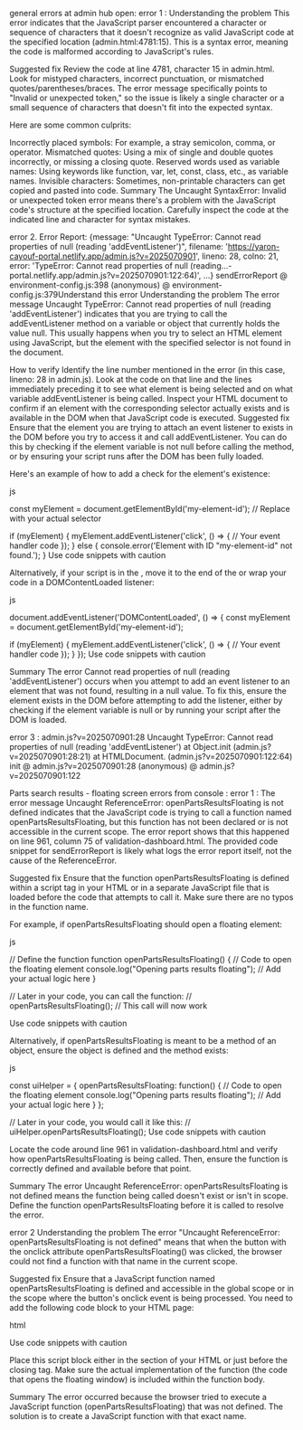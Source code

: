 general errors at admin hub open:
error 1 : Understanding the problem
This error indicates that the JavaScript parser encountered a character or sequence of characters that it doesn't recognize as valid JavaScript code at the specified location (admin.html:4781:15). This is a syntax error, meaning the code is malformed according to JavaScript's rules.

Suggested fix
Review the code at line 4781, character 15 in admin.html. Look for mistyped characters, incorrect punctuation, or mismatched quotes/parentheses/braces. The error message specifically points to "Invalid or unexpected token," so the issue is likely a single character or a small sequence of characters that doesn't fit into the expected syntax.

Here are some common culprits:

Incorrectly placed symbols: For example, a stray semicolon, comma, or operator.
Mismatched quotes: Using a mix of single and double quotes incorrectly, or missing a closing quote.
Reserved words used as variable names: Using keywords like function, var, let, const, class, etc., as variable names.
Invisible characters: Sometimes, non-printable characters can get copied and pasted into code.
Summary
The Uncaught SyntaxError: Invalid or unexpected token error means there's a problem with the JavaScript code's structure at the specified location. Carefully inspect the code at the indicated line and character for syntax mistakes.

error 2. 
 Error Report: {message: "Uncaught TypeError: Cannot read properties of null (reading 'addEventListener')", filename: 'https://yaron-cayouf-portal.netlify.app/admin.js?v=2025070901', lineno: 28, colno: 21, error: 'TypeError: Cannot read properties of null (reading…-portal.netlify.app/admin.js?v=2025070901:122:64)', …}
sendErrorReport @ environment-config.js:398
(anonymous) @ environment-config.js:379Understand this error
Understanding the problem
The error message Uncaught TypeError: Cannot read properties of null (reading 'addEventListener') indicates that you are trying to call the addEventListener method on a variable or object that currently holds the value null. This usually happens when you try to select an HTML element using JavaScript, but the element with the specified selector is not found in the document.

How to verify
Identify the line number mentioned in the error (in this case, lineno: 28 in admin.js).
Look at the code on that line and the lines immediately preceding it to see what element is being selected and on what variable addEventListener is being called.
Inspect your HTML document to confirm if an element with the corresponding selector actually exists and is available in the DOM when that JavaScript code is executed.
Suggested fix
Ensure that the element you are trying to attach an event listener to exists in the DOM before you try to access it and call addEventListener. You can do this by checking if the element variable is not null before calling the method, or by ensuring your script runs after the DOM has been fully loaded.

Here's an example of how to add a check for the element's existence:

js

const myElement = document.getElementById('my-element-id'); // Replace with your actual selector

if (myElement) {
  myElement.addEventListener('click', () => {
    // Your event handler code
  });
} else {
  console.error('Element with ID "my-element-id" not found.');
}
Use code snippets with caution

Alternatively, if your script is in the <head>, move it to the end of the <body> or wrap your code in a DOMContentLoaded listener:

js

document.addEventListener('DOMContentLoaded', () => {
  const myElement = document.getElementById('my-element-id');

  if (myElement) {
    myElement.addEventListener('click', () => {
      // Your event handler code
    });
  }
});
Use code snippets with caution

Summary
The error Cannot read properties of null (reading 'addEventListener') occurs when you attempt to add an event listener to an element that was not found, resulting in a null value. To fix this, ensure the element exists in the DOM before attempting to add the listener, either by checking if the element variable is null or by running your script after the DOM is loaded.

error 3 :
admin.js?v=2025070901:28 Uncaught TypeError: Cannot read properties of null (reading 'addEventListener')
    at Object.init (admin.js?v=2025070901:28:21)
    at HTMLDocument.<anonymous> (admin.js?v=2025070901:122:64)
init	@	admin.js?v=2025070901:28
(anonymous)	@	admin.js?v=2025070901:122

Parts search results - floating screen 
errors from console :
error 1 :
The error message Uncaught ReferenceError: openPartsResultsFloating is not defined indicates that the JavaScript code is trying to call a function named openPartsResultsFloating, but this function has not been declared or is not accessible in the current scope. The error report shows that this happened on line 961, column 75 of validation-dashboard.html. The provided code snippet for sendErrorReport is likely what logs the error report itself, not the cause of the ReferenceError.

Suggested fix
Ensure that the function openPartsResultsFloating is defined within a script tag in your HTML or in a separate JavaScript file that is loaded before the code that attempts to call it. Make sure there are no typos in the function name.

For example, if openPartsResultsFloating should open a floating element:

js

// Define the function
function openPartsResultsFloating() {
  // Code to open the floating element
  console.log("Opening parts results floating");
  // Add your actual logic here
}

// Later in your code, you can call the function:
// openPartsResultsFloating(); // This call will now work

Use code snippets with caution

Alternatively, if openPartsResultsFloating is meant to be a method of an object, ensure the object is defined and the method exists:

js

const uiHelper = {
  openPartsResultsFloating: function() {
    // Code to open the floating element
    console.log("Opening parts results floating");
    // Add your actual logic here
  }
};

// Later in your code, you would call it like this:
// uiHelper.openPartsResultsFloating();
Use code snippets with caution

Locate the code around line 961 in validation-dashboard.html and verify how openPartsResultsFloating is being called. Then, ensure the function is correctly defined and available before that point.

Summary
The error Uncaught ReferenceError: openPartsResultsFloating is not defined means the function being called doesn't exist or isn't in scope. Define the function openPartsResultsFloating before it is called to resolve the error.

error 2 
Understanding the problem
The error "Uncaught ReferenceError: openPartsResultsFloating is not defined" means that when the button with the onclick attribute openPartsResultsFloating() was clicked, the browser could not find a function with that name in the current scope.

Suggested fix
Ensure that a JavaScript function named openPartsResultsFloating is defined and accessible in the global scope or in the scope where the button's onclick event is being processed. You need to add the following code block to your HTML page:

html

<script>
  // Define the openPartsResultsFloating function
  function openPartsResultsFloating() {
    // Add the code to open the parts results floating window here
    console.log("openPartsResultsFloating function called");
    // Example: window.open('parts_results.html', '_blank', 'width=600,height=400');
  }
</script>
Use code snippets with caution

Place this script block either in the <head> section of your HTML or just before the closing </body> tag. Make sure the actual implementation of the function (the code that opens the floating window) is included within the function body.

Summary
The error occurred because the browser tried to execute a JavaScript function (openPartsResultsFloating) that was not defined. The solution is to create a JavaScript function with that exact name.

